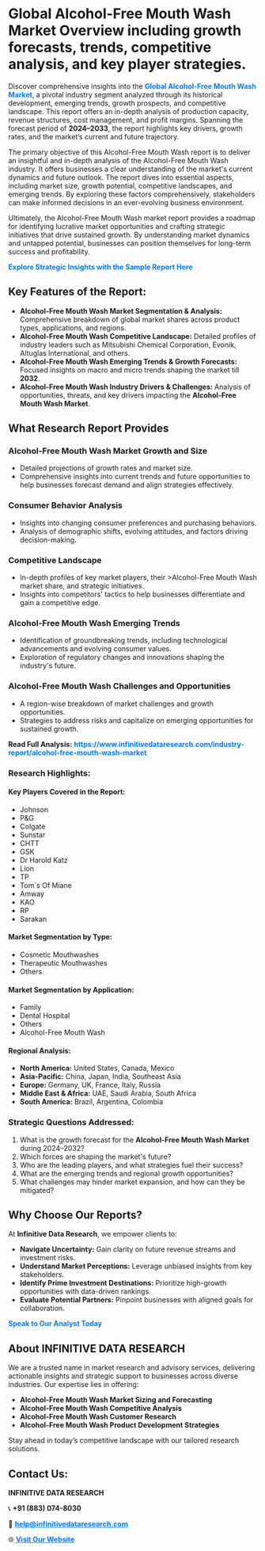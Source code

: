 <h1>Global Alcohol-Free Mouth Wash Market Overview including growth forecasts, trends, competitive analysis, and key player strategies.</h1>
<p>
Discover comprehensive insights into the 
<a href="https://www.infinitivedataresearch.com/industry-report/alcohol-free-mouth-wash-market" rel="dofollow" style="color: #007BFF; text-decoration: none;"><strong>Global Alcohol-Free Mouth Wash Market</strong></a>, a pivotal industry segment analyzed through its historical development, emerging trends, growth prospects, and competitive landscape. This report offers an in-depth analysis of production capacity, revenue structures, cost management, and profit margins. Spanning the forecast period of <strong>2024–2033</strong>, the report highlights key drivers, growth rates, and the market’s current and future trajectory.
</p>
<p>
The primary objective of this Alcohol-Free Mouth Wash report is to deliver an insightful and in-depth analysis of the Alcohol-Free Mouth Wash industry. It offers businesses a clear understanding of the market's current dynamics and future outlook. The report dives into essential aspects, including market size, growth potential, competitive landscapes, and emerging trends. By exploring these factors comprehensively, stakeholders can make informed decisions in an ever-evolving business environment.
</p>
<p>
Ultimately, the Alcohol-Free Mouth Wash market report provides a roadmap for identifying lucrative market opportunities and crafting strategic initiatives that drive sustained growth. By understanding market dynamics and untapped potential, businesses can position themselves for long-term success and profitability.
</p>
<p>
<a href="https://www.infinitivedataresearch.com/request-sample/reportId=110702" style="color: #007BFF; text-decoration: none;"><strong>Explore Strategic Insights with the Sample Report Here</strong></a>
</p>

<h2>Key Features of the Report:</h2>
<ul>
<li><strong>Alcohol-Free Mouth Wash Market Segmentation & Analysis:</strong> Comprehensive breakdown of global market shares across product types, applications, and regions.</li>
<li><strong>Alcohol-Free Mouth Wash Competitive Landscape:</strong> Detailed profiles of industry leaders such as Mitsubishi Chemical Corporation, Evonik, Altuglas International, and others.</li>
<li><strong>Alcohol-Free Mouth Wash Emerging Trends & Growth Forecasts:</strong> Focused insights on macro and micro trends shaping the market till <strong>2032</strong>.</li>
<li><strong>Alcohol-Free Mouth Wash Industry Drivers & Challenges:</strong> Analysis of opportunities, threats, and key drivers impacting the <strong>Alcohol-Free Mouth Wash Market</strong>.</li>
</ul>

<h2>What Research Report Provides</h2>
<h3>Alcohol-Free Mouth Wash Market Growth and Size</h3>
<ul>
<li>Detailed projections of growth rates and market size.</li>
<li>Comprehensive insights into current trends and future opportunities to help businesses forecast demand and align strategies effectively.</li>
</ul>

<h3>Consumer Behavior Analysis</h3>
<ul>
<li>Insights into changing consumer preferences and purchasing behaviors.</li>
<li>Analysis of demographic shifts, evolving attitudes, and factors driving decision-making.</li>
</ul>

<h3>Competitive Landscape</h3>
<ul>
<li>In-depth profiles of key market players, their >Alcohol-Free Mouth Wash market share, and strategic initiatives.</li>
<li>Insights into competitors' tactics to help businesses differentiate and gain a competitive edge.</li>
</ul>

<h3>Alcohol-Free Mouth Wash Emerging Trends</h3>
<ul>
<li>Identification of groundbreaking trends, including technological advancements and evolving consumer values.</li>
<li>Exploration of regulatory changes and innovations shaping the industry's future.</li>
</ul>

<h3>Alcohol-Free Mouth Wash Challenges and Opportunities</h3>
<ul>
<li>A region-wise breakdown of market challenges and growth opportunities.</li>
<li>Strategies to address risks and capitalize on emerging opportunities for sustained growth.</li>
</ul>
<p><strong>Read Full Analysis:</strong> <a href="https://www.infinitivedataresearch.com/industry-report/alcohol-free-mouth-wash-market" rel="dofollow" style="color: #007BFF; text-decoration: none;"><strong>https://www.infinitivedataresearch.com/industry-report/alcohol-free-mouth-wash-market</strong></a></p>
<h3>Research Highlights:</h3>
<h4>Key Players Covered in the Report:</h4>
<ul><li>Johnson</li><li>P&amp;G</li><li>Colgate</li><li>Sunstar</li><li>CHTT</li><li>GSK</li><li>Dr Harold Katz</li><li>Lion</li><li>TP</li><li>Tom`s Of Miane</li><li>Amway</li><li>KAO</li><li>RP</li><li>Sarakan</li></ul>
<h4>Market Segmentation by Type:</h4>
<ul><li>Cosmetic Mouthwashes</li><li>Therapeutic Mouthwashes</li><li>Others</li></ul>
<h4>Market Segmentation by Application:</h4>
<ul><li>Family</li><li>Dental Hospital</li><li>Others</li><li>Alcohol-Free Mouth Wash</li></ul>

<h4>Regional Analysis:</h4>
<ul>
<li><strong>North America:</strong> United States, Canada, Mexico</li>
<li><strong>Asia-Pacific:</strong> China, Japan, India, Southeast Asia</li>
<li><strong>Europe:</strong> Germany, UK, France, Italy, Russia</li>
<li><strong>Middle East & Africa:</strong> UAE, Saudi Arabia, South Africa</li>
<li><strong>South America:</strong> Brazil, Argentina, Colombia</li>
</ul>

<h3>Strategic Questions Addressed:</h3>
<ol>
<li>What is the growth forecast for the <strong>Alcohol-Free Mouth Wash Market</strong> during 2024–2032?</li>
<li>Which forces are shaping the market's future?</li>
<li>Who are the leading players, and what strategies fuel their success?</li>
<li>What are the emerging trends and regional growth opportunities?</li>
<li>What challenges may hinder market expansion, and how can they be mitigated?</li>
</ol>

<h2>Why Choose Our Reports?</h2>
<p>At <strong>Infinitive Data Research</strong>, we empower clients to:</p>
<ul>
<li><strong>Navigate Uncertainty:</strong> Gain clarity on future revenue streams and investment risks.</li>
<li><strong>Understand Market Perceptions:</strong> Leverage unbiased insights from key stakeholders.</li>
<li><strong>Identify Prime Investment Destinations:</strong> Prioritize high-growth opportunities with data-driven rankings.</li>
<li><strong>Evaluate Potential Partners:</strong> Pinpoint businesses with aligned goals for collaboration.</li>
</ul>
<p><a href="https://www.infinitivedataresearch.com/industry-report/alcohol-free-mouth-wash-market" rel="dofollow" style="color: #007BFF; text-decoration: none;"><strong>Speak to Our Analyst Today</strong></a></p>

<h2>About INFINITIVE DATA RESEARCH</h2>
<p>We are a trusted name in market research and advisory services, delivering actionable insights and strategic support to businesses across diverse industries. Our expertise lies in offering:</p>
<ul>
<li><strong>Alcohol-Free Mouth Wash Market Sizing and Forecasting</strong></li>
<li><strong>Alcohol-Free Mouth Wash Competitive Analysis</strong></li>
<li><strong>Alcohol-Free Mouth Wash Customer Research</strong></li>
<li><strong>Alcohol-Free Mouth Wash Product Development Strategies</strong></li>
</ul>
<p>Stay ahead in today’s competitive landscape with our tailored research solutions.</p>

<h2>Contact Us:</h2>
<p><strong>INFINITIVE DATA RESEARCH</strong></p>
<p>📞 <strong>+91 (883) 074-8030</strong></p>
<p>📧 <strong><a href="mailto:help@infinitivedataresearch.com" style="color: #007BFF;">help@infinitivedataresearch.com</a></strong></p>
<p>🌐 <strong><a href="https://www.infinitivedataresearch.com" rel="dofollow" style="color: #007BFF;">Visit Our Website</a></strong></p>